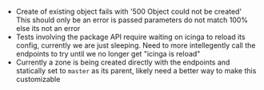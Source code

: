 * Create of existing object fails with '500 Object could not be created' 
This should only be an error is passed parameters do not match 100% else its not an error
* Tests involving the package API require waiting on icinga to reload its config, currently we are just sleeping. Need to more intellegently call the endpoints to try until we no longer get "icinga is reload"
* Currently a zone is being created directly with the endpoints and statically set to `master` as its parent, likely need a better way to make this customizable
